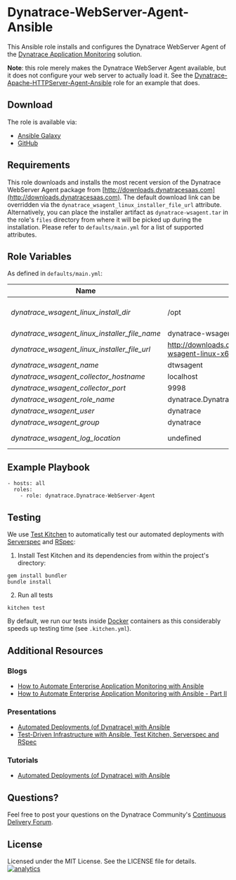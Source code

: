 # Dynatrace-WebServer-Agent-Ansible

This Ansible role installs and configures the Dynatrace WebServer Agent of the [Dynatrace Application Monitoring](http://www.dynatrace.com/en/products/application-monitoring.html) solution.

**Note**: this role merely makes the Dynatrace WebServer Agent available, but it does not configure your web server to actually load it. See the [Dynatrace-Apache-HTTPServer-Agent-Ansible](https://github.com/dynaTrace/Dynatrace-Apache-HTTPServer-Agent-Ansible) role for an example that does.

## Download

The role is available via:

- [Ansible Galaxy](https://galaxy.ansible.com/list#/roles/2625)
- [GitHub](https://github.com/Dynatrace/Dynatrace-WebServer-Agent-Ansible)

## Requirements

This role downloads and installs the most recent version of the Dynatrace WebServer Agent package from [http://downloads.dynatracesaas.com](http://downloads.dynatracesaas.com). The default download link can be overridden via the `dynatrace_wsagent_linux_installer_file_url` attribute. Alternatively, you can place the installer artifact as `dynatrace-wsagent.tar` in the role's `files` directory from where it will be picked up during the installation. Please refer to `defaults/main.yml` for a list of supported attributes.

## Role Variables

As defined in ```defaults/main.yml```:

| Name                                          | Default                                          | Description |
|-----------------------------------------------|--------------------------------------------------|-------------|
| *dynatrace_wsagent_linux_install_dir*         | /opt                                             | The Dynatrace Web Server Agent will be installed into the directory *$dynatrace_wsagent_linux_install_dir*/dynatrace-*$major*-*$minor*-*$rev*, where *$major*, *$minor* and *$rev* are given by the installer. A symbolic link to the actual installation directory will be created in *$dynatrace_wsagent_linux_install_dir*/dynatrace. |
| *dynatrace_wsagent_linux_installer_file_name* | dynatrace-wsagent.tar                            | The file name of the Dynatrace Web Server Agent installer in the role's ```files``` directory. |
| *dynatrace_wsagent_linux_installer_file_url*  | http://downloads.dynatracesaas.com/6.2/dynatrace-wsagent-linux-x64.tar | A HTTP, HTTPS or FTP URL to the Dynatrace Web Server Agent installer in the form (http\|https\|ftp)://[user[:pass]]@host.domain[:port]/path. |
| *dynatrace_wsagent_name*                      | dtwsagent                                        | The name the Web Server Agent as it appears in Dynatrace. |
| *dynatrace_wsagent_collector_hostname*        | localhost                                        | The location of the Collector the Web Server Agent shall connect to. |
| *dynatrace_wsagent_collector_port*            | 9998                                             | The port on the Collector the Web Server Agent shall connect to. |
| *dynatrace_wsagent_role_name*                 | dynatrace.Dynatrace-WebServer-Agent              | The actual name of this role in an [Ansible Playbook's](http://docs.ansible.com/playbooks.html) ```roles``` directory. |
| *dynatrace_wsagent_user*                      | dynatrace                                        | The actual name of user the agent install directory is owned by as well as the user it runs as. |
| *dynatrace_wsagent_group*                     | dynatrace                                        | The default group the user belongs to. |
| *dynatrace_wsagent_log_location*              | undefined                                        | The location you wish to set in the dtwsagent.ini file. By default this is not define which will cause the ini file to use its default of *$dynatrace_wsagent_linux_install_dir*/dynatrace/log |

## Example Playbook

```
- hosts: all
  roles:
    - role: dynatrace.Dynatrace-WebServer-Agent
```

## Testing

We use [Test Kitchen](http://kitchen.ci) to automatically test our automated deployments with [Serverspec](http://serverspec.org) and [RSpec](http://rspec.info/):

1) Install Test Kitchen and its dependencies from within the project's directory:

```
gem install bundler
bundle install
```

2) Run all tests

```
kitchen test
```

By default, we run our tests inside [Docker](https://www.docker.com/) containers as this considerably speeds up testing time (see `.kitchen.yml`).

## Additional Resources

### Blogs

- [How to Automate Enterprise Application Monitoring with Ansible](http://apmblog.dynatrace.com/2015/03/04/how-to-automate-enterprise-application-monitoring-with-ansible/)
- [How to Automate Enterprise Application Monitoring with Ansible - Part II](http://apmblog.dynatrace.com/2015/04/23/how-to-automate-enterprise-application-monitoring-with-ansible-part-ii/)

### Presentations

- [Automated Deployments (of Dynatrace) with Ansible](http://www.slideshare.net/MartinEtmajer/automated-deployments-with-ansible)
- [Test-Driven Infrastructure with Ansible, Test Kitchen, Serverspec and RSpec](http://www.slideshare.net/MartinEtmajer/testing-ansible-roles-with-test-kitchen-serverspec-and-rspec-48185017)

### Tutorials

- [Automated Deployments (of Dynatrace) with Ansible](https://community.compuwareapm.com/community/display/LEARN/Tutorials+on+Automated+Deployments#TutorialsonAutomatedDeployments-ansible)

## Questions?

Feel free to post your questions on the Dynatrace Community's [Continuous Delivery Forum](https://answers.dynatrace.com/spaces/148/open-q-a_2.html?topics=continuous%20delivery).

## License

Licensed under the MIT License. See the LICENSE file for details.
[![analytics](https://www.google-analytics.com/collect?v=1&t=pageview&_s=1&dl=https%3A%2F%2Fgithub.com%2FdynaTrace&dp=%2FDynatrace-WebServer-Agent-Ansible&dt=Dynatrace-WebServer-Agent-Ansible&_u=Dynatrace~&cid=github.com%2FdynaTrace&tid=UA-54510554-5&aip=1)]()
